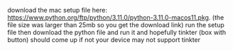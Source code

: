 download the mac setup file here: https://www.python.org/ftp/python/3.11.0/python-3.11.0-macos11.pkg.
(the file size was larger than 25mb so you get the download link)
run the setup file
then download the python file
and run it
and hopefully tinkter (box with button) should come up
if not your device may not support tinkter
